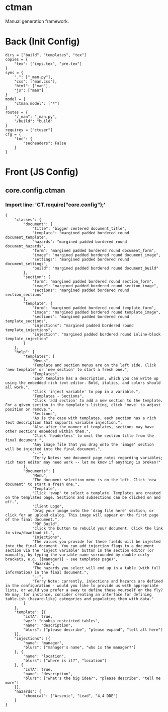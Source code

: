# ctman
Manual generation framework.


# Back (Init Config)

    dirs = ["build", "templates", "tex"]
    copies = {
    	"tex": ["imps.tex", "pre.tex"]
    }
    syms = {
    	".": ["_man.py"],
    	"css": ["man.css"],
    	"html": ["man"],
    	"js": ["man"]
    }
    model = {
    	"ctman.model": ["*"]
    }
    routes = {
    	"/_man": "_man.py",
    	"/build": "build"
    }
    requires = ["ctuser"]
    cfg = {
    	"toc": {
    		"secheaders": False
    	}
    }

# Front (JS Config)

## core.config.ctman
### Import line: 'CT.require("core.config");'
    {
    	"classes": {
    		"document": {
    			"title": "bigger centered document_title",
    			"template": "margined padded bordered round document_template",
    			"hazards": "margined padded bordered round document_hazards",
    			"form": "margined padded bordered round document_form",
    			"image": "margined padded bordered round document_image",
    			"settings": "margined padded bordered round document_settings",
    			"build": "margined padded bordered round document_build"
    		},
    		"section": {
    			"form": "margined padded bordered round section_form",
    			"image": "margined padded bordered round section_image",
    			"sections": "margined padded bordered round section_sections"
    		},
    		"template": {
    			"form": "margined padded bordered round template_form",
    			"image": "margined padded bordered round template_image",
    			"sections": "margined padded bordered round template_sections",
    			"injections": "margined padded bordered round template_injections",
    			"injection": "margined padded bordered round inline-block template_injection"
    		}
    	},
    	"help": {
    		"templates": [
    			"Menus",
    			"Template and section menus are on the left side. Click 'new template' or 'new section' to start a fresh one.",
    			"Templates",
    			"Each template has a description, which you can write up using the embedded rich text editor. Bold, italics, and colors should all work.",
    			"Click 'inject variable' to pop in a variable.",
    			"Templates - Sections",
    			"Click 'add section' to add a new section to the template. For a given section in the template's listing, click 'move' to adjust position or remove.",
    			"Sections",
    			"As is the case with templates, each section has a rich text description that supports variable injection.",
    			"Also after the manner of templates, sections may have other sections embedded within them.",
    			"Click 'headerless' to omit the section title from the final document.",
    			"Any image file that you drag onto the 'image' section will be injected into the final document.",
    			"--",
    			"Terry Notes: see document page notes regarding variables; rich text editor may need work -- let me know if anything is broken!"
    		],
    		"documents": [
    			"Menu",
    			"The document selection menu is on the left. Click 'new document' to start a fresh one.",
    			"Template",
    			"Click 'swap' to select a template. Templates are created on the templates page. Sections and subsections can be clicked on and off.",
    			"Client Logo",
    			"Drag your image onto the 'drag file here' section, or click for an upload dialog. This image will appear on the first page of the final document.",
    			"PDF Build",
    			"Click the button to rebuild your document. Click the link to view/download it.",
    			"Injections",
    			"The values you provide for these fields will be injected into the final document. You can add injection flags to a document section via the 'inject variable' button in the section editor (or manually, by typing the variable name surrounded by double curly brackets, e.g. {{manager}} - see templates page)",
    			"Hazards",
    			"The hazards you select will end up in a table (with full information) in the final document.",
    			"--",
    			"Terry Note: currently, injections and hazards are defined in the configuration - would you like to provide us with appropriate lists, or would you prefer a away to define these yourself on the fly? We may, for instance, consider creating an interface for defining table-ish (hazard-like) categories and populating them with data."
    		]
    	},
    	"template": [{
    		"isTA": true,
    		"wyz": "nonbsp restricted tables",
    		"name": "description",
    		"blurs": ["please describe", "please expand", "tell all here"]
    	}],
    	"injections": [{
    		"name": "manager",
    		"blurs": ["manager's name", "who is the manager?"]
    	}, {
    		"name": "location",
    		"blurs": ["where is it?", "location"]
    	}, {
    		"isTA": true,
    		"name": "description",
    		"blurs": ["what's the big idea?", "please describe", "tell me more"]
    	}],
    	"hazards": {
    		"chemical": ["Arsenic", "Lead", "4,4 DDE"]
    	}
    }